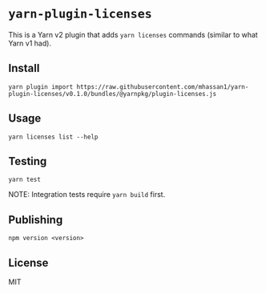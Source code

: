 # `yarn-plugin-licenses`

This is a Yarn v2 plugin that adds `yarn licenses` commands (similar to what Yarn v1 had).

## Install

```
yarn plugin import https://raw.githubusercontent.com/mhassan1/yarn-plugin-licenses/v0.1.0/bundles/@yarnpkg/plugin-licenses.js
```

## Usage

```shell script
yarn licenses list --help
```

## Testing

`yarn test`

NOTE: Integration tests require `yarn build` first.

## Publishing

`npm version <version>`

## License

MIT
